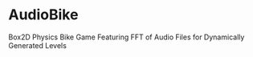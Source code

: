 AudioBike
=========

Box2D Physics Bike Game Featuring FFT of Audio Files for Dynamically Generated Levels